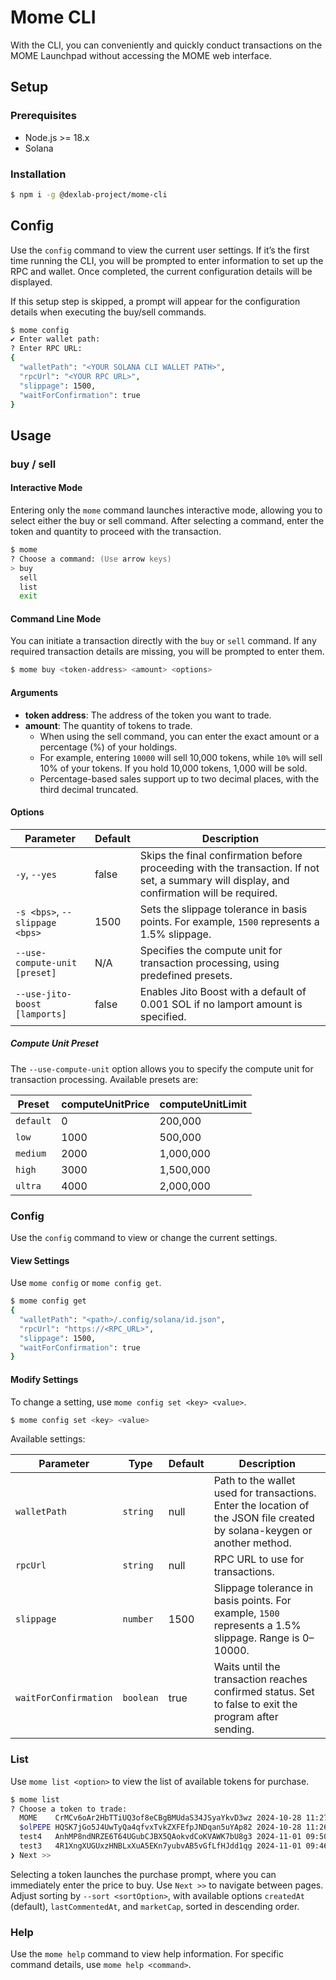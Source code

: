 
# Mome CLI

With the CLI, you can conveniently and quickly conduct transactions on the MOME Launchpad without accessing the MOME web interface.

## Setup

### Prerequisites

- Node.js >= 18.x
- Solana

### Installation

```zsh
$ npm i -g @dexlab-project/mome-cli
```

## Config

Use the `config` command to view the current user settings. If it’s the first time running the CLI, you will be prompted to enter information to set up the RPC and wallet. Once completed, the current configuration details will be displayed.

If this setup step is skipped, a prompt will appear for the configuration details when executing the buy/sell commands.

```zsh
$ mome config
✔ Enter wallet path:
? Enter RPC URL:
{
  "walletPath": "<YOUR SOLANA CLI WALLET PATH>",
  "rpcUrl": "<YOUR RPC URL>",
  "slippage": 1500,
  "waitForConfirmation": true
}
```

## Usage

### buy / sell

#### Interactive Mode

Entering only the `mome` command launches interactive mode, allowing you to select either the buy or sell command. After selecting a command, enter the token and quantity to proceed with the transaction.

```zsh
$ mome
? Choose a command: (Use arrow keys)
> buy
  sell
  list
  exit
```

#### Command Line Mode

You can initiate a transaction directly with the `buy` or `sell` command. If any required transaction details are missing, you will be prompted to enter them.

```zsh
$ mome buy <token-address> <amount> <options>
```

#### Arguments

- **token address**: The address of the token you want to trade.
- **amount**: The quantity of tokens to trade.
    - When using the sell command, you can enter the exact amount or a percentage (%) of your holdings.
    - For example, entering `10000` will sell 10,000 tokens, while `10%` will sell 10% of your tokens. If you hold 10,000 tokens, 1,000 will be sold.
    - Percentage-based sales support up to two decimal places, with the third decimal truncated.

#### Options

| Parameter                        | Default | Description                                                                                       |
|----------------------------------|---------|---------------------------------------------------------------------------------------------------|
| `-y`, `--yes`                    | false   | Skips the final confirmation before proceeding with the transaction. If not set, a summary will display, and confirmation will be required. |
| `-s <bps>`, `--slippage <bps>`   | 1500    | Sets the slippage tolerance in basis points. For example, `1500` represents a 1.5% slippage.      |
| `--use-compute-unit [preset]`    | N/A     | Specifies the compute unit for transaction processing, using predefined presets.                  |
| `--use-jito-boost [lamports]`    | false   | Enables Jito Boost with a default of 0.001 SOL if no lamport amount is specified.                 |

##### Compute Unit Preset

The `--use-compute-unit` option allows you to specify the compute unit for transaction processing. Available presets are:

| Preset   | computeUnitPrice | computeUnitLimit |
|----------|------------------|------------------|
| `default` | 0                | 200,000          |
| `low`     | 1000             | 500,000          |
| `medium`  | 2000             | 1,000,000        |
| `high`    | 3000             | 1,500,000        |
| `ultra`   | 4000             | 2,000,000        |

### Config

Use the `config` command to view or change the current settings.

#### View Settings

Use `mome config` or `mome config get`.

```zsh
$ mome config get
{
  "walletPath": "<path>/.config/solana/id.json",
  "rpcUrl": "https://<RPC_URL>",
  "slippage": 1500,
  "waitForConfirmation": true
}
```

#### Modify Settings

To change a setting, use `mome config set <key> <value>`.

```zsh
$ mome config set <key> <value>
```

Available settings:

| Parameter              | Type      | Default | Description                                                                                           |
|------------------------|-----------|---------|-------------------------------------------------------------------------------------------------------|
| `walletPath`           | `string`  | null    | Path to the wallet used for transactions. Enter the location of the JSON file created by solana-keygen or another method. |
| `rpcUrl`               | `string`  | null    | RPC URL to use for transactions.                                                                     |
| `slippage`             | `number`  | 1500    | Slippage tolerance in basis points. For example, `1500` represents a 1.5% slippage. Range is 0–10000.|
| `waitForConfirmation`  | `boolean` | true    | Waits until the transaction reaches confirmed status. Set to false to exit the program after sending. |

### List

Use `mome list <option>` to view the list of available tokens for purchase.

```zsh
$ mome list
? Choose a token to trade:
  MOME    CrMCv6oAr2HbTTiUQ3of8eCBgBMUdaS34JSyaYkvD3wz 2024-10-28 11:27:49 🟢Active
  $olPEPE HQSK7jGo5J4UwTyQa4qfvxTvkZXFEfpJNDqan5uYAp82 2024-10-28 11:26:18 🚀Migrated
  test4   AnhMP8ndNRZE6T64UGubCJBX5QAokvdCoKVAWK7bU8g3 2024-11-01 09:50:42 🟢Active
  test3   4R1XngXUGUxzHNBLxXuA5EKn7yubvAB5vGfLfHJdd1qg 2024-11-01 09:46:11 🟢Active
❯ Next >>
```

Selecting a token launches the purchase prompt, where you can immediately enter the price to buy. Use `Next >>` to navigate between pages. Adjust sorting by `--sort <sortOption>`, with available options `createdAt` (default), `lastCommentedAt`, and `marketCap`, sorted in descending order.

### Help

Use the `mome help` command to view help information. For specific command details, use `mome help <command>`.
